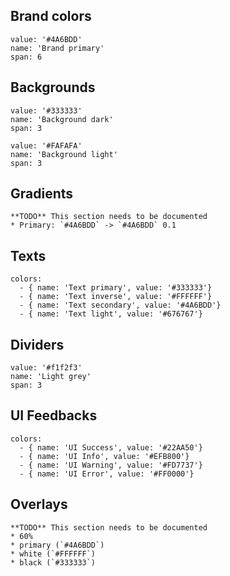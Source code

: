 ## Brand colors

```color
value: '#4A6BDD'
name: 'Brand primary'
span: 6
```

## Backgrounds

```color
value: '#333333'
name: 'Background dark'
span: 3
```

```color
value: '#FAFAFA'
name: 'Background light'
span: 3
```

## Gradients

```hint
**TODO** This section needs to be documented
* Primary: `#4A6BDD` -> `#4A6BDD` 0.1
```

## Texts

```color-palette
colors:
  - { name: 'Text primary', value: '#333333'}
  - { name: 'Text inverse', value: '#FFFFFF'}
  - { name: 'Text secondary', value: '#4A6BDD'}
  - { name: 'Text light', value: '#676767'}
```

## Dividers

```color
value: '#f1f2f3'
name: 'Light grey'
span: 3
```

## UI Feedbacks

```color-palette
colors:
  - { name: 'UI Success', value: '#22AA50'}
  - { name: 'UI Info', value: '#EFB800'}
  - { name: 'UI Warning', value: '#FD7737'}
  - { name: 'UI Error', value: '#FF0000'}
```

## Overlays

```hint
**TODO** This section needs to be documented
* 60%
* primary (`#4A6BDD`)
* white (`#FFFFFF`)
* black (`#333333`)
```
